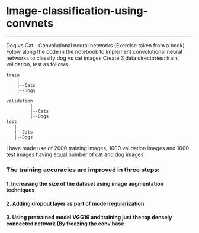 # Image-classification-using-convnets
---
Dog vs Cat - Convolutional neural networks (Exercise taken from a book)
Folow along the code in the notebook to implement convolutional neural networks to classify dog vs cat images
Create 3 data directories: train, validation, test as follows
```
train
    |
    |--Cats
    |--Dogs
    
validation
         |
         |--Cats
         |--Dogs      
test
   |
   |--Cats
   |--Dogs
```   
I have made use of 2000 training images, 1000 validation images and 1000 test images having equal number of cat and dog images

### The training accuracies are improved in three steps:

#### 1. Increasing the size of the dataset using image augmentation techniques
#### 2. Adding dropout layer as part of model regularization
#### 3. Using pretrained model VGG16 and training just the top densely connected network (By freezing the conv base
